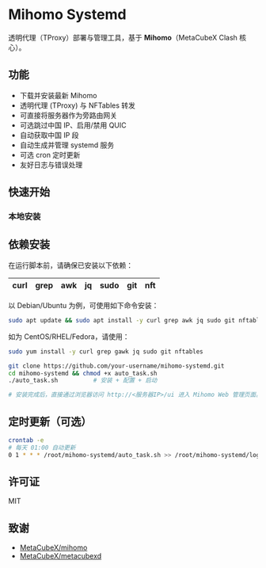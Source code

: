 # Mihomo Systemd

透明代理（TProxy）部署与管理工具，基于 **Mihomo**（MetaCubeX Clash 核心）。

## 功能

* 下载并安装最新 Mihomo
* 透明代理 (TProxy) 与 NFTables 转发
* 可直接将服务器作为旁路由网关
* 可选跳过中国 IP、启用/禁用 QUIC
* 自动获取中国 IP 段
* 自动生成并管理 systemd 服务
* 可选 cron 定时更新
* 友好日志与错误处理

## 快速开始

### 本地安装

## 依赖安装

在运行脚本前，请确保已安装以下依赖：

| curl | grep | awk | jq | sudo | git | nft |
|------|------|-----|----|------|-----|-----|

以 Debian/Ubuntu 为例，可使用如下命令安装：

```bash
sudo apt update && sudo apt install -y curl grep awk jq sudo git nftables
```

如为 CentOS/RHEL/Fedora，请使用：

```bash
sudo yum install -y curl grep gawk jq sudo git nftables
```

```bash
git clone https://github.com/your-username/mihomo-systemd.git
cd mihomo-systemd && chmod +x auto_task.sh
./auto_task.sh          # 安装 + 配置 + 启动

# 安装完成后，直接通过浏览器访问 http://<服务器IP>/ui 进入 Mihomo Web 管理页面。
```

## 定时更新（可选）

```bash
crontab -e
# 每天 01:00 自动更新
0 1 * * * /root/mihomo-systemd/auto_task.sh >> /root/mihomo-systemd/log.txt 2>&1
```

## 许可证

MIT

## 致谢

* [MetaCubeX/mihomo](https://github.com/MetaCubeX/mihomo)
* [MetaCubeX/metacubexd](https://github.com/MetaCubeX/metacubexd)

